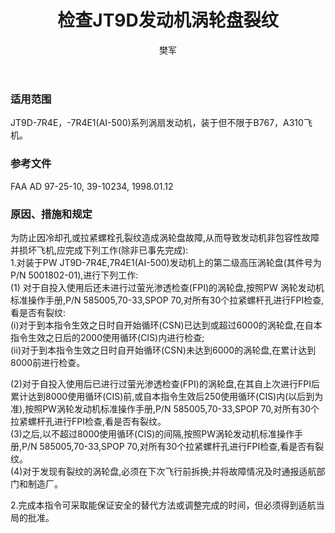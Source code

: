 ﻿---
amendno: 39-2124  
cadno: CAD1998-MULT-04  
title: 检查JT9D发动机涡轮盘裂纹  
publishdate: 1998-01-22  
effdate: 1998-01-26  
acmodels: ["MULT"]  
tags: ["ALL"]  
engs: ["JT9D-7R4E"]  
pns: ["5001802-01"]  
mfrs: ["PW"]  
admins: 民航总局  
author: 樊军  
---
  
### 适用范围  
JT9D-7R4E，-7R4E1(AI-500)系列涡扇发动机，装于但不限于B767，A310飞机。  
  
<!--more-->  
### 参考文件  
  FAA AD 97-25-10, 39-10234, 1998.01.12  
  
### 原因、措施和规定  

  为防止因冷却孔或拉紧螺栓孔裂纹造成涡轮盘故障,从而导致发动机非包容性故障并损坏飞机,应完成下列工作(除非已事先完成):  
  1.对装于PW JT9D-7R4E,7R4E1(AI-500)发动机上的第二级高压涡轮盘(其件号为P/N 5001802-01),进行下列工作:  
  (1) 对于自投入使用后还未进行过萤光渗透检查(FPI)的涡轮盘,按照PW 涡轮发动机标准操作手册,P/N 585005,70-33,SPOP 70,对所有30个拉紧螺杆孔进行FPI检查,看是否有裂纹:  
(i)对于到本指令生效之日时自开始循环(CSN)已达到或超过6000的涡轮盘,在自本指令生效之日后的2000使用循环(CIS)内进行检查;  
  (ii)对于到本指令生效之日时自开始循环(CSN)未达到6000的涡轮盘,在累计达到8000前进行检查。  
  
  (2)对于自投入使用后已进行过萤光渗透检查(FPI)的涡轮盘,在其自上次进行FPI后累计达到8000使用循环(CIS)前,或自本指令生效后250使用循环(CIS)内(以后到为准),按照PW涡轮发动机标准操作手册,P/N 585005,70-33,SPOP 70,对所有30个拉紧螺杆孔进行FPI检查,看是否有裂纹。  
  (3)之后,以不超过8000使用循环(CIS)的间隔,按照PW涡轮发动机标准操作手册,P/N 585005,70-33,SPOP 70,对所有30个拉紧螺杆孔进行FPI检查,看是否有裂纹。  
  (4)对于发现有裂纹的涡轮盘,必须在下次飞行前拆换;并将故障情况及时通报适航部门和制造厂。  
  
  2.完成本指令可采取能保证安全的替代方法或调整完成的时间，但必须得到适航当局的批准。  
